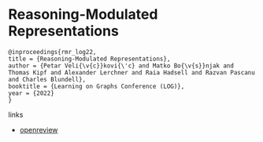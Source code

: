 # Reasoning-Modulated Representations

```
@inproceedings{rmr_log22,
title = {Reasoning-Modulated Representations},
author = {Petar Veli{\v{c}}kovi{\'c} and Matko Bo{\v{s}}njak and Thomas Kipf and Alexander Lerchner and Raia Hadsell and Razvan Pascanu and Charles Blundell},
booktitle = {Learning on Graphs Conference (LOG)},
year = {2022}
}
```

links
- [openreview](https://openreview.net/forum?id=QBGYYu3l3dG)

